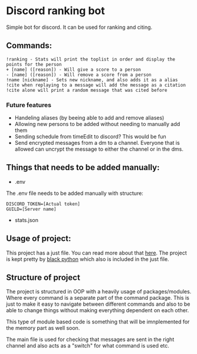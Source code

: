 # Discord ranking bot
Simple bot for discord. It can be used for ranking and citing.

## Commands:
```
!ranking - Stats will print the toplist in order and display the points for the person
+ [name] ([reason]) - Will give a score to a person
- [name] ([reason]) - Will remove a score from a person
!name [nickname] - Sets new nickname, and also adds it as a alias
!cite when replaying to a message will add the message as a citation
!cite alone will print a random message that was cited before
```

### Future features
* Handeling aliases (by beeing able to add and remove aliases)
* Allowing new persons to be added without needing to manually add them
* Sending schedule from timeEdit to discord? This would be fun
* Send encrypted messages from a dm to a channel. Everyone that is allowed can uncrypt the message to either the channel or in the dms.

## Things that needs to be added manually:
* .env 

The .env file needs to be added manually with structure:
```
DISCORD_TOKEN=[Actual token]
GUILD=[Server name]
```
* stats.json

## Usage of project:
This project has a just file. You can read more about that [here](https://github.com/casey/just). The project is kept pretty by [black python](https://github.com/psf/black) which also is included in the just file.

## Structure of project
The project is structured in OOP with a heavily usage of packages/modules. Where every command is a separate part of the command package. This is just to make it easy to navigate between different commands and also to be able to change things without making everything dependent on each other. 

This type of module based code is something that will be imnplemented for the memory part as well soon. 

The main file is used for checking that messages are sent in the right channel and also acts as a "switch" for what command is used etc.
